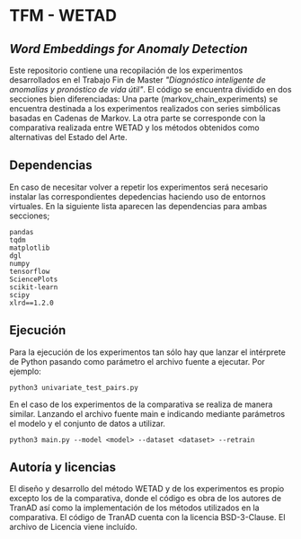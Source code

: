 # TFM - WETAD 
## _Word Embeddings for Anomaly Detection_

Este repositorio contiene una recopilación de los experimentos desarrollados en el Trabajo Fin de Master _"Diagnóstico inteligente de anomalías y pronóstico de vida útil"_. El código se encuentra dividido en dos secciones bien diferenciadas: Una parte (markov_chain_experiments) se encuentra destinada a los experimentos realizados con series simbólicas basadas en Cadenas de Markov. La otra parte se corresponde con la comparativa realizada entre WETAD y los métodos obtenidos como alternativas del Estado del Arte.

## Dependencias
En caso de necesitar volver a repetir los experimentos será necesario instalar las correspondientes depedencias haciendo uso de entornos virtuales. En la siguiente lista aparecen las dependencias para ambas secciones;

```
pandas
tqdm
matplotlib
dgl
numpy
tensorflow
SciencePlots
scikit-learn
scipy
xlrd==1.2.0
```

## Ejecución 
Para la ejecución de los experimentos tan sólo hay que lanzar el intérprete de Python pasando como parámetro el archivo fuente a ejecutar. Por ejemplo:

```
python3 univariate_test_pairs.py
```

En el caso de los experimentos de la comparativa se realiza de manera similar. Lanzando el archivo fuente main e indicando mediante parámetros el modelo y el conjunto de datos a utilizar.
```
python3 main.py --model <model> --dataset <dataset> --retrain
```

## Autoría y licencias
El diseño y desarrollo del método WETAD y de los experimentos es propio excepto los de la comparativa, donde el código es obra de los autores de TranAD así como la implementación de los métodos utilizados en la comparativa.
El código de TranAD cuenta con la licencia BSD-3-Clause. El archivo de Licencia viene incluído.
